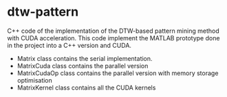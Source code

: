 # dtw-pattern

C++ code of the implementation of the DTW-based pattern mining method with CUDA acceleration.
This code implement the MATLAB prototype done in the project into a C++ version and CUDA.

- Matrix class contains the serial implementation.
- MatrixCuda class contains the parallel version 
- MatrixCudaOp class contains the parallel version with memory storage optimisation
- MatrixKernel class contains all the CUDA kernels
